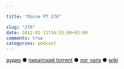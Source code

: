 ```yaml
---

title: "После РТ 276"

slug: "276"
date: 2012-02-11T16:53:00+03:00
comments: true
categories: podcast
---
```

[аудио](http://cdn.radio-t.com/rt276post.mp3) ● [пиратский torrent](http://pirates.radio-t.com/torrents/rt276post.mp3.torrent) ● [лог чата](http://chat.radio-t.com/logs/radio-t-276.html) ● [wiki](http://wiki.radio-t.com/%D0%9F%D0%BE%D1%81%D0%BB%D0%B5_%D0%A0%D0%A2_276)<audio src="http://cdn.radio-t.com/rt276post.mp3" preload="none">
